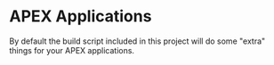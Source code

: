 # APEX Applications

By default the build script included in this project will do some "extra" things for your APEX applications. 